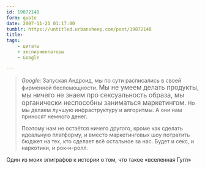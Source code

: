 ```yaml
---
id: 19872148
form: quote
date: 2007-11-21 01:17:00
tumblr: https://untitled.urbansheep.com/post/19872148
title: 
tags:
    - цитаты
    - экспириентаторы
    - Google

---
```


<blockquote>
<p><em>Google:</em> Запуская Андроид, мы по сути расписались в своей фирменной беспомощности. <big>Мы не умеем делать продукты, мы ничего не знаем про сексуальность образа, мы органически неспособны заниматься маркетингом.</big> Но мы делаем лучшую инфраструктуру и алгоритмы. А они нам приносят немного денег.</p>

<p>Поэтому нам не остаётся ничего другого, кроме как сделать идеальную платформу, и вместо маркетинговых шоу потратить бюджет на тех, кто сделает всё остальное за нас. Будет и секс, и наркотики, и рок-н-ролл.</p>
</blockquote>

Один из моих эпиграфов к истории о том, что такое «вселенная Гугл»
